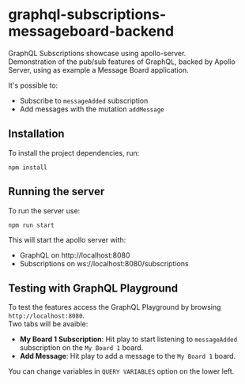 # graphql-subscriptions-messageboard-backend

GraphQL Subscriptions showcase using apollo-server.  
Demonstration of the pub/sub features of GraphQL, backed by Apollo Server, using as example a Message Board application.  

It's possible to:
* Subscribe to `messageAdded` subscription
* Add messages with the mutation `addMessage`

## Installation
To install the project dependencies, run:

`npm install`

## Running the server
To run the server use:

`npm run start`

This will start the apollo server with:
* GraphQL on http://localhost:8080
* Subscriptions on ws://localhost:8080/subscriptions

## Testing with GraphQL Playground
To test the features access the GraphQL Playground by browsing `http://localhost:8080`.  
Two tabs will be avaible:
* **My Board 1 Subscription**: Hit play to start listening to `messageAdded` subscription on the `My Board 1` board.
* **Add Message**: Hit play to add a message to the `My Board 1` board.

You can change variables in `QUERY VARIABLES` option on the lower left.
